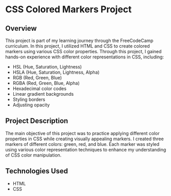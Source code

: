 # CSS Colored Markers Project

## Overview

This project is part of my learning journey through the FreeCodeCamp curriculum. In this project, I utilized HTML and CSS to create colored markers using various CSS color properties. Through this project, I gained hands-on experience with different color representations in CSS, including:

- HSL (Hue, Saturation, Lightness)
- HSLA (Hue, Saturation, Lightness, Alpha)
- RGB (Red, Green, Blue)
- RGBA (Red, Green, Blue, Alpha)
- Hexadecimal color codes
- Linear gradient backgrounds
- Styling borders
- Adjusting opacity

## Project Description

The main objective of this project was to practice applying different color properties in CSS while creating visually appealing markers. I created three markers of different colors: green, red, and blue. Each marker was styled using various color representation techniques to enhance my understanding of CSS color manipulation.

## Technologies Used

- HTML
- CSS
